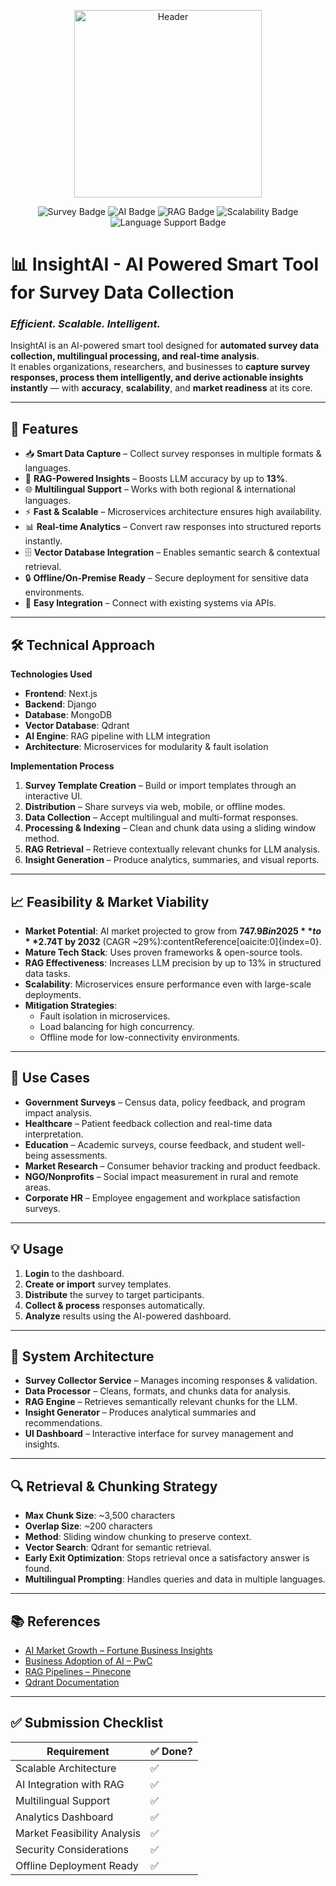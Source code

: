 <p align="center">
  <a href="https://github.com/your-username/helios-survey-tool">
    <img src="helios_logo.png" alt="Header" width="300" />
  </a>
</p>

<p align="center">
  <img src="https://img.shields.io/badge/Survey-Data_Collection-blue" alt="Survey Badge" />
  <img src="https://img.shields.io/badge/AI-Powered-brightgreen" alt="AI Badge" />
  <img src="https://img.shields.io/badge/RAG-Pipeline_Enabled-orange" alt="RAG Badge" />
  <img src="https://img.shields.io/badge/Scalable-Yes-blueviolet" alt="Scalability Badge" />
  <img src="https://img.shields.io/badge/Multilingual-Supported-brightgreen" alt="Language Support Badge" />
</p>

# 📊 **InsightAI - AI Powered Smart Tool for Survey Data Collection**
### *Efficient. Scalable. Intelligent.*

InsightAI is an AI-powered smart tool designed for **automated survey data collection, multilingual processing, and real-time analysis**.  
It enables organizations, researchers, and businesses to **capture survey responses, process them intelligently, and derive actionable insights instantly** — with **accuracy**, **scalability**, and **market readiness** at its core.

---

## 🚀 Features

- 📥 **Smart Data Capture** – Collect survey responses in multiple formats & languages.
- 🧠 **RAG-Powered Insights** – Boosts LLM accuracy by up to **13%**.
- 🌐 **Multilingual Support** – Works with both regional & international languages.
- ⚡ **Fast & Scalable** – Microservices architecture ensures high availability.
- 📊 **Real-time Analytics** – Convert raw responses into structured reports instantly.
- 🗄️ **Vector Database Integration** – Enables semantic search & contextual retrieval.
- 🔒 **Offline/On-Premise Ready** – Secure deployment for sensitive data environments.
- 🔄 **Easy Integration** – Connect with existing systems via APIs.

---

## 🛠️ Technical Approach

**Technologies Used**  
- **Frontend**: Next.js  
- **Backend**: Django  
- **Database**: MongoDB  
- **Vector Database**: Qdrant  
- **AI Engine**: RAG pipeline with LLM integration  
- **Architecture**: Microservices for modularity & fault isolation  

**Implementation Process**  
1. **Survey Template Creation** – Build or import templates through an interactive UI.  
2. **Distribution** – Share surveys via web, mobile, or offline modes.  
3. **Data Collection** – Accept multilingual and multi-format responses.  
4. **Processing & Indexing** – Clean and chunk data using a sliding window method.  
5. **RAG Retrieval** – Retrieve contextually relevant chunks for LLM analysis.  
6. **Insight Generation** – Produce analytics, summaries, and visual reports.  

---

## 📈 Feasibility & Market Viability

- **Market Potential**: AI market projected to grow from **$747.9B in 2025** to **$2.74T by 2032** (CAGR ~29%):contentReference[oaicite:0]{index=0}.  
- **Mature Tech Stack**: Uses proven frameworks & open-source tools.  
- **RAG Effectiveness**: Increases LLM precision by up to 13% in structured data tasks.  
- **Scalability**: Microservices ensure performance even with large-scale deployments.  
- **Mitigation Strategies**:  
  - Fault isolation in microservices.  
  - Load balancing for high concurrency.  
  - Offline mode for low-connectivity environments.  

---

## 🎯 Use Cases

- **Government Surveys** – Census data, policy feedback, and program impact analysis.  
- **Healthcare** – Patient feedback collection and real-time data interpretation.  
- **Education** – Academic surveys, course feedback, and student well-being assessments.  
- **Market Research** – Consumer behavior tracking and product feedback.  
- **NGO/Nonprofits** – Social impact measurement in rural and remote areas.  
- **Corporate HR** – Employee engagement and workplace satisfaction surveys.  

---

## 💡 Usage

1. **Login** to the dashboard.
2. **Create or import** survey templates.
3. **Distribute** the survey to target participants.
4. **Collect & process** responses automatically.
5. **Analyze** results using the AI-powered dashboard.

---

## 🧱 System Architecture

- **Survey Collector Service** – Manages incoming responses & validation.
- **Data Processor** – Cleans, formats, and chunks data for analysis.
- **RAG Engine** – Retrieves semantically relevant chunks for the LLM.
- **Insight Generator** – Produces analytical summaries and recommendations.
- **UI Dashboard** – Interactive interface for survey management and insights.

---

## 🔍 Retrieval & Chunking Strategy

- **Max Chunk Size**: ~3,500 characters  
- **Overlap Size**: ~200 characters  
- **Method**: Sliding window chunking to preserve context.  
- **Vector Search**: Qdrant for semantic retrieval.  
- **Early Exit Optimization**: Stops retrieval once a satisfactory answer is found.  
- **Multilingual Prompting**: Handles queries and data in multiple languages.

---

## 📚 References

- [AI Market Growth – Fortune Business Insights](https://www.fortunebusinessinsights.com/artificial-intelligence-market-102613)  
- [Business Adoption of AI – PwC](https://www.pwc.com/us/en/services/consulting/library/artificial-intelligence.html)  
- [RAG Pipelines – Pinecone](https://www.pinecone.io/learn/retrieval-augmented-generation/)  
- [Qdrant Documentation](https://qdrant.tech/documentation/)

---

## ✅ Submission Checklist

| Requirement                  | ✅ Done? |
|------------------------------|----------|
| Scalable Architecture        | ✅       |
| AI Integration with RAG      | ✅       |
| Multilingual Support         | ✅       |
| Analytics Dashboard          | ✅       |
| Market Feasibility Analysis  | ✅       |
| Security Considerations      | ✅       |
| Offline Deployment Ready     | ✅       |

